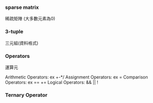 
### sparse matrix
稀疏矩陣
(大多數元素為0)

### 3-tuple
三元組(資料格式)

### Operators
運算元

Arithmetic Operators: ex +-*/
Assignment Operators: ex =
Comparison Operators: ex == +=
Logical Operators: && || !

### Ternary Operator

